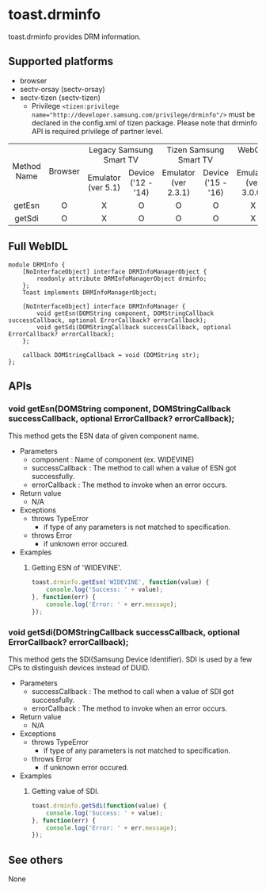 # toast.drminfo
toast.drminfo provides DRM information.

## Supported platforms
* browser
* sectv-orsay (sectv-orsay)
* sectv-tizen (sectv-tizen)
    - Privilege `<tizen:privilege name="http://developer.samsung.com/privilege/drminfo"/>` must be declared in the config.xml of tizen package. Please note that drminfo API is required privilege of partner level.

<table>
  <tr align="center">
    <td rowspan="2" style="">Method Name</td>
    <td rowspan="2" style="">Browser</td>
    <td colspan="2" style="">Legacy Samsung Smart TV</td>
    <td colspan="2" style="">Tizen Samsung Smart TV</td>
    <td colspan="2" style="">WebOS LG Smart TV</td>
  </tr>
  <tr align="center"><td>Emulator (ver 5.1)</td><td>Device ('12 - '14)</td><td>Emulator (ver 2.3.1)</td><td>Device ('15 - '16)</td><td>Emulator (ver 3.0.0)</td><td>Device ('14 - '16)</td></tr>
  <tr align="center"><td>getEsn</td><td>O</td><td>X</td><td>O</td><td>O</td><td>O</td><td>X</td><td>X</td></tr>
  <tr align="center"><td>getSdi</td><td>O</td><td>X</td><td>O</td><td>O</td><td>O</td><td>X</td><td>X</td></tr>
 </table>

## Full WebIDL
```WebIDL
module DRMInfo {
    [NoInterfaceObject] interface DRMInfoManagerObject {
        readonly attribute DRMInfoManagerObject drminfo;
    };
    Toast implements DRMInfoManagerObject;

    [NoInterfaceObject] interface DRMInfoManager {
        void getEsn(DOMString component, DOMStringCallback successCallback, optional ErrorCallback? errorCallback);
        void getSdi(DOMStringCallback successCallback, optional ErrorCallback? errorCallback);
    };

    callback DOMStringCallback = void (DOMString str);
};
```

## APIs
### void getEsn(DOMString component, DOMStringCallback successCallback, optional ErrorCallback? errorCallback);
This method gets the ESN data of given component name.
* Parameters
    - component : Name of component (ex. WIDEVINE)
    - successCallback : The method to call when a value of ESN got successfully.
    - errorCallback : The method to invoke when an error occurs.
* Return value
    - N/A
* Exceptions
	* throws TypeError
	    * if type of any parameters is not matched to specification.
	* throws Error
	    * if unknown error occured.
* Examples
	1. Getting ESN of 'WIDEVINE'.

		```js
		toast.drminfo.getEsn('WIDEVINE', function(value) {
            console.log('Success: ' + value);
        }, function(err) {
            console.log('Error: ' + err.message);
        });
		```
			
### void getSdi(DOMStringCallback successCallback, optional ErrorCallback? errorCallback);
This method gets the SDI(Samsung Device Identifier). SDI is used by a few CPs to distinguish devices instead of DUID.
* Parameters
    - successCallback : The method to call when a value of SDI got successfully.
    - errorCallback : The method to invoke when an error occurs.
* Return value
    - N/A
* Exceptions
	* throws TypeError
	    * if type of any parameters is not matched to specification.
	* throws Error
	    * if unknown error occured.
* Examples
	1. Getting value of SDI.

		```js
        toast.drminfo.getSdi(function(value) {
            console.log('Success: ' + value);
        }, function(err) {
            console.log('Error: ' + err.message);
        });
		```

## See others
None
